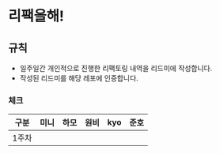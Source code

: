 # 리팩을해!

## 규칙
- 일주일간 개인적으로 진행한 리팩토링 내역을 리드미에 작성합니다.
- 작성된 리드미를 해당 레포에 인증합니다.

### 체크
|구분|미니|하모|원비|kyo|준호|
|---|---|---|---|---|---|
|1주차||||||

